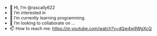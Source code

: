- 👋 Hi, I’m @rascally622
- 👀 I’m interested in 
- 🌱 I’m currently learning programming.
- 💞️ I’m looking to collaborate on ...
- 📫 How to reach me: https://m.youtube.com/watch?v=dQw4w9WgXcQ

<!---
rascally622/rascally622 is a ✨ special ✨ repository because its `README.md` (this file) appears on your GitHub profile.
You can click the Preview link to take a look at your changes.
--->
